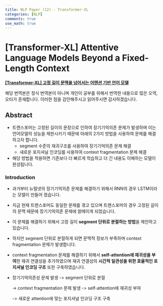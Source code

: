 ```yaml
---
title: NLP Paper (12) - Transformer-XL
categories: [NLP]
comments: true
use_math: true
---
```




# [Transformer-XL] Attentive Language Models Beyond a Fixed-Length Context



[**[Transformer-XL] 고정 길이 문맥을 넘어서는 어텐션 기반 언어 모델**](https://arxiv.org/abs/1901.02860)



해당 번역본은 정식 번역본이 아니며 개인이 공부를 위해서 번역한 내용으로 많은 오역, 오타가 존재합니다. 이러한 점을 감안해주시고 읽어주시면 감사하겠습니다.



## Abstract

- 트랜스포머는 고정된 길이의 문장으로 인하여 장기기억의존 문제가 발생하며 이는 언어모델의 성능을 제한시키기 때문에 아래의 2가지 방법을 사용하여 문제를 해결하고자 합니다.
  - segment 수준의 재귀구조를 사용하여 장기기억의존 문제 해결
  - 새로운 포지셔널 인코딩를 사용하여 context fragmentation 문제 해결
- 해당 방법을 적용하면 기존보다 더 빠르게 학습하고 더 긴 내용도 이해하는 모델이 완성됩니다.



### Introduction

- 과거부터 뉴럴넷의 장기기억의존 문제를 해결하기 위해서 RNN의 경우 LSTM이라는 모델이 만들어 졌습니다.

- 지금 현재 트랜스포머도 동일한 문제를 겪고 있으며 트랜스포머의 경우 고정된 길이의 문맥 때문에 장기기억의존 문제에 얽메이게 되었습니다.
- 이 문제를 해결하기 위해서 고정 길이 **segment 단위로 분절하는 방법**을 제안하고 있습니다.
- 하지만 segment 단위로 분절하게 되면 문맥적 정보가 부족하며 context fragmentation 문제가 발생합니다.
- context fragmentation 문제를 해결하기 위해서 **self-attention에 재귀성을 부여**한 재귀 연결성을 추가하였으며 재귀 연결성의 **시간적 일관성을 위한 효율적인 포지셔널 인코딩 구조** 또한 구축하였습니다.

- 장기기억의존성 문제 발생 -> segment 단위로 분절 

  -> context fragmentation 문제 발생 -> self-attention에 재귀성 부여 

  -> 새로운 attention에 맞는 포지셔널 인코딩 구조 구축
